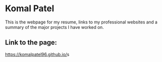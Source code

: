 # Komal Patel

This is the webpage for my resume, links to my professional websites and a summary of the major projects I have worked on.


## Link to the page: 

<a href="https://komalpatel96.github.io/">https://komalpatel96.github.io/</a>s